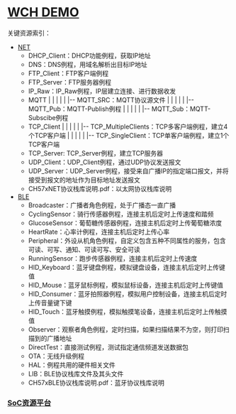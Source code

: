 ﻿# [WCH DEMO](https://github.com/sochub/CH579)

关键资源索引：
*  [NET](demo/NET) 
    *  DHCP_Client：DHCP功能例程，获取IP地址
    *  DNS：DNS例程，用域名解析出目标IP地址                            
    *  FTP_Client：FTP客户端例程
    *  FTP_Server：FTP服务器例程
    *  IP_Raw：IP_Raw例程，IP层建立连接、进行数据收发
    *  MQTT
    |      |      |      |      |       |-- MQTT_SRC：MQTT协议源文件
    |      |      |      |      |       |-- MQTT_Pub：MQTT-Publish例程
    |      |      |      |      |       |-- MQTT_Sub：MQTT-Subscibe例程
    *  TCP_Client
    |      |      |      |      |       |-- TCP_MultipleClients：TCP多客户端例程，建立4个TCP客户端
    |      |      |      |      |       |-- TCP_SingleClient：TCP单客户端例程，建立1个TCP客户端
    *  TCP_Server: TCP_Server例程，建立TCP服务器
    *  UDP_Client：UDP_Client例程，通过UDP协议发送报文
    *  UDP_Server：UDP_Server例程，接受来自广播IP的指定端口报文，并将接受到报文的地址作为目标地址发送报文
    *  CH57xNET协议栈库说明.pdf：以太网协议栈库说明  
* [BLE](demo/BLE) 
    * Broadcaster：广播者角色例程，处于广播态一直广播
    * CyclingSensor：骑行传感器例程，连接主机后定时上传速度和踏频
    * GlucoseSensor：葡萄糖传感器例程，连接主机后定时上传葡萄糖浓度
    * HeartRate：心率计例程，连接主机后定时上传心率
    * Peripheral：外设从机角色例程，自定义包含五种不同属性的服务，包含可读、可写、通知、可读可写、安全可读
    * RunningSensor：跑步传感器例程，连接主机后定时上传速度
    * HID_Keyboard：蓝牙键盘例程，模拟键盘设备，连接主机后定时上传键值
    * HID_Mouse：蓝牙鼠标例程，模拟鼠标设备，连接主机后定时上传键值
    * HID_Consumer：蓝牙拍照器例程，模拟用户控制设备，连接主机后定时上传音量键下键
    * HID_Touch：蓝牙触摸例程，模拟触摸笔设备，连接主机后定时上传触摸值
    * Observer：观察者角色例程，定时扫描，如果扫描结果不为空，则打印扫描到的广播地址
    * DirectTest：直接测试例程，测试指定通信频道发送数据包
    * OTA：无线升级例程
    * HAL：例程共用的硬件相关文件
    * LIB：BLE协议栈库文件及其头文件
    * CH57xBLE协议栈库说明.pdf：蓝牙协议栈库说明

###  [SoC资源平台](http://www.qitas.cn)
